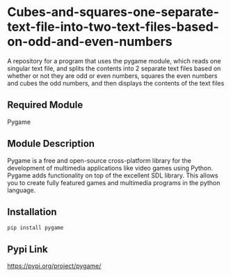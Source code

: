 # Cubes-and-squares-one-separate-text-file-into-two-text-files-based-on-odd-and-even-numbers
A repository for a program that uses the pygame module, which reads one singular text file, and splits the contents into 2 separate text files based on whether or not they are odd or even numbers, squares the even numbers and cubes the odd numbers, and then displays the contents of the text files

Required Module
-----------

Pygame

Module Description
-----------

Pygame is a free and open-source cross-platform library for the development of multimedia applications like video games using Python. Pygame adds functionality on top of the excellent SDL library. This allows you to create fully featured games and multimedia programs in the python language.

Installation
-----------

```
pip install pygame
```

Pypi Link
-----------

https://pypi.org/project/pygame/
